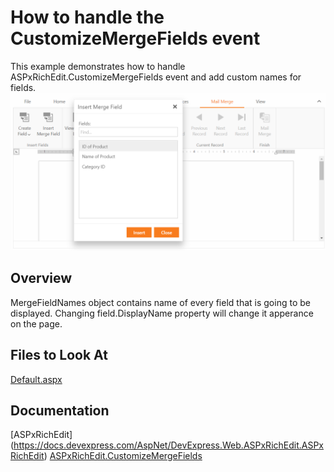 ﻿
# How to handle the CustomizeMergeFields event
This example demonstrates how to handle ASPxRichEdit.CustomizeMergeFields event and add custom names for fields.
![Sample](./Sample.png)
 ## Overview
MergeFieldNames object contains name of every field that is going to be displayed. Changing field.DisplayName property will change it apperance on the page.
## Files to Look At
[Default.aspx](./CS/RichEditCustomizeMergeFields/Default.aspx)
## Documentation
[ASPxRichEdit] (https://docs.devexpress.com/AspNet/DevExpress.Web.ASPxRichEdit.ASPxRichEdit)
[ASPxRichEdit.CustomizeMergeFields](https://docs.devexpress.com/AspNet/DevExpress.Web.ASPxRichEdit.ASPxRichEdit.CustomizeMergeFields?p=netframework)
